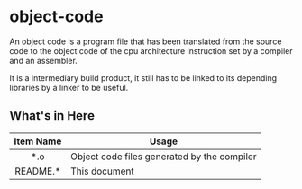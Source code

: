 # object-code

An object code is a program file that has been translated from the source code to the object code of the cpu architecture instruction set by a compiler and an assembler.

It is a intermediary build product, it still has to be linked to its depending libraries by a linker to be useful.

## What's in Here

| Item Name | Usage                                       |
| :-------: | ------------------------------------------- |
|    *.o    | Object code files generated by the compiler |
| README.*  | This document                               |